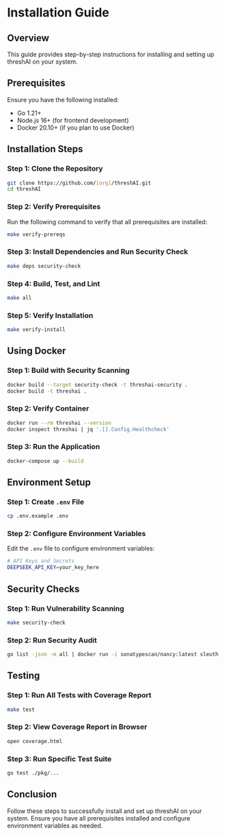 # Installation Guide

## Overview
This guide provides step-by-step instructions for installing and setting up threshAI on your system.

## Prerequisites
Ensure you have the following installed:
- Go 1.21+
- Node.js 16+ (for frontend development)
- Docker 20.10+ (if you plan to use Docker)

## Installation Steps

### Step 1: Clone the Repository
```bash
git clone https://github.com/[org]/threshAI.git
cd threshAI
```

### Step 2: Verify Prerequisites
Run the following command to verify that all prerequisites are installed:
```bash
make verify-prereqs
```

### Step 3: Install Dependencies and Run Security Check
```bash
make deps security-check
```

### Step 4: Build, Test, and Lint
```bash
make all
```

### Step 5: Verify Installation
```bash
make verify-install
```

## Using Docker

### Step 1: Build with Security Scanning
```bash
docker build --target security-check -t threshai-security .
docker build -t threshai .
```

### Step 2: Verify Container
```bash
docker run --rm threshai --version
docker inspect threshai | jq '.[].Config.Healthcheck'
```

### Step 3: Run the Application
```bash
docker-compose up --build
```

## Environment Setup

### Step 1: Create `.env` File
```bash
cp .env.example .env
```

### Step 2: Configure Environment Variables
Edit the `.env` file to configure environment variables:
```bash
# API Keys and Secrets
DEEPSEEK_API_KEY=your_key_here
```

## Security Checks

### Step 1: Run Vulnerability Scanning
```bash
make security-check
```

### Step 2: Run Security Audit
```bash
go list -json -m all | docker run -i sonatypescan/nancy:latest sleuth
```

## Testing

### Step 1: Run All Tests with Coverage Report
```bash
make test
```

### Step 2: View Coverage Report in Browser
```bash
open coverage.html
```

### Step 3: Run Specific Test Suite
```bash
go test ./pkg/...
```

## Conclusion
Follow these steps to successfully install and set up threshAI on your system. Ensure you have all prerequisites installed and configure environment variables as needed.
